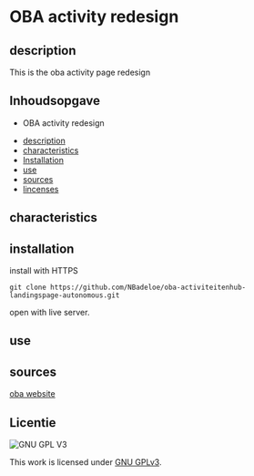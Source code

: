 # OBA activity redesign

## description
This is the oba activity page redesign

## Inhoudsopgave

-  OBA activity redesign
  * [description](#description)
  * [characteristics](#characteristics)
  * [Installation](#installation)
  * [use](#use)
  * [sources](#sources)
  * [lincenses](#licences)

## characteristics

## installation
install with HTTPS
```
git clone https://github.com/NBadeloe/oba-activiteitenhub-landingspage-autonomous.git
```
open with live server.


## use

## sources
[oba website](https://www.oba.nl/)
## Licentie

![GNU GPL V3](https://www.gnu.org/graphics/gplv3-127x51.png)

This work is licensed under [GNU GPLv3](./LICENSE).
